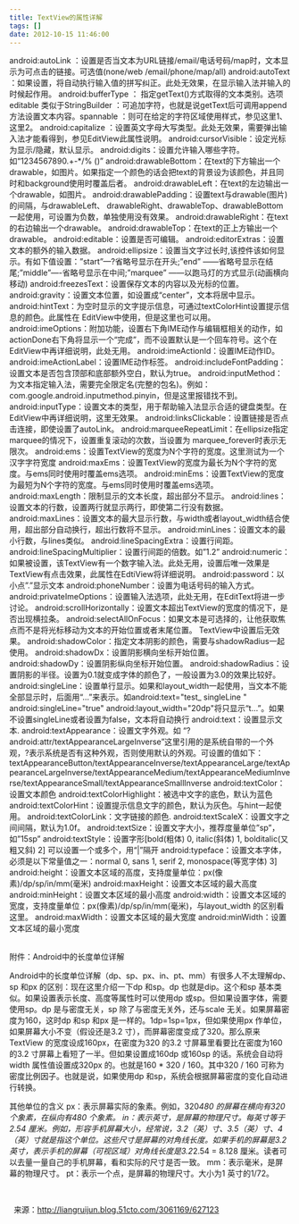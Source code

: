 ```yaml
---
title: TextView的属性详解
tags: []
date: 2012-10-15 11:46:00
---
```


<div align="left">android:autoLink ：设置是否当文本为URL链接/email/电话号码/map时，文本显示为可点击的链接。可选值(none/web /email/phone/map/all)
android:autoText ：如果设置，将自动执行输入值的拼写纠正。此处无效果，在显示输入法并输入的时候起作用。
android:bufferType ： 指定getText()方式取得的文本类别。选项editable 类似于StringBuilder ：可追加字符，也就是说getText后可调用append方法设置文本内容。spannable ：则可在给定的字符区域使用样式，参见这里1、这里2。
android:capitalize ：设置英文字母大写类型。此处无效果，需要弹出输入法才能看得到，参见EditView此属性说明。
android:cursorVisible：设定光标为显示/隐藏，默认显示。
android:digits：设置允许输入哪些字符。如&ldquo;1234567890.+-*/% ()&rdquo;
android:drawableBottom：在text的下方输出一个drawable，如图片。如果指定一个颜色的话会把text的背景设为该颜色，并且同时和background使用时覆盖后者。
android:drawableLeft：在text的左边输出一个drawable，如图片。
android:drawablePadding：设置text与drawable(图片)的间隔，与drawableLeft、 drawableRight、drawableTop、drawableBottom一起使用，可设置为负数，单独使用没有效果。
android:drawableRight：在text的右边输出一个drawable。
android:drawableTop：在text的正上方输出一个drawable。
android:editable：设置是否可编辑。
android:editorExtras：设置文本的额外的输入数据。
android:ellipsize：设置当文字过长时,该控件该如何显示。有如下值设置：&rdquo;start&rdquo;&mdash;?省略号显示在开头;&rdquo;end&rdquo; &mdash;&mdash;省略号显示在结尾;&rdquo;middle&rdquo;&mdash;-省略号显示在中间;&rdquo;marquee&rdquo; &mdash;&mdash;以跑马灯的方式显示(动画横向移动)
android:freezesText：设置保存文本的内容以及光标的位置。
android:gravity：设置文本位置，如设置成&ldquo;center&rdquo;，文本将居中显示。
android:hintText：为空时显示的文字提示信息，可通过textColorHint设置提示信息的颜色。此属性在 EditView中使用，但是这里也可以用。
android:imeOptions：附加功能，设置右下角IME动作与编辑框相关的动作，如actionDone右下角将显示一个&ldquo;完成&rdquo;，而不设置默认是一个回车符号。这个在EditView中再详细说明，此处无用。
android:imeActionId：设置IME动作ID。
android:imeActionLabel：设置IME动作标签。
android:includeFontPadding：设置文本是否包含顶部和底部额外空白，默认为true。
android:inputMethod：为文本指定输入法，需要完全限定名(完整的包名)。例如：com.google.android.inputmethod.pinyin，但是这里报错找不到。
android:inputType：设置文本的类型，用于帮助输入法显示合适的键盘类型。在EditView中再详细说明，这里无效果。
android:linksClickable：设置链接是否点击连接，即使设置了autoLink。
android:marqueeRepeatLimit：在ellipsize指定marquee的情况下，设置重复滚动的次数，当设置为 marquee_forever时表示无限次。
android:ems：设置TextView的宽度为N个字符的宽度。这里测试为一个汉字字符宽度
android:maxEms：设置TextView的宽度为最长为N个字符的宽度。与ems同时使用时覆盖ems选项。
android:minEms：设置TextView的宽度为最短为N个字符的宽度。与ems同时使用时覆盖ems选项。
android:maxLength：限制显示的文本长度，超出部分不显示。
android:lines：设置文本的行数，设置两行就显示两行，即使第二行没有数据。
android:maxLines：设置文本的最大显示行数，与width或者layout_width结合使用，超出部分自动换行，超出行数将不显示。
android:minLines：设置文本的最小行数，与lines类似。
android:lineSpacingExtra：设置行间距。
android:lineSpacingMultiplier：设置行间距的倍数。如&rdquo;1.2&rdquo;
android:numeric：如果被设置，该TextView有一个数字输入法。此处无用，设置后唯一效果是TextView有点击效果，此属性在EdtiView将详细说明。
android:password：以小点&rdquo;.&rdquo;显示文本
android:phoneNumber：设置为电话号码的输入方式。
android:privateImeOptions：设置输入法选项，此处无用，在EditText将进一步讨论。
android:scrollHorizontally：设置文本超出TextView的宽度的情况下，是否出现横拉条。
android:selectAllOnFocus：如果文本是可选择的，让他获取焦点而不是将光标移动为文本的开始位置或者末尾位置。 TextView中设置后无效果。
android:shadowColor：指定文本阴影的颜色，需要与shadowRadius一起使用。
android:shadowDx：设置阴影横向坐标开始位置。
android:shadowDy：设置阴影纵向坐标开始位置。
android:shadowRadius：设置阴影的半径。设置为0.1就变成字体的颜色了，一般设置为3.0的效果比较好。
android:singleLine：设置单行显示。如果和layout_width一起使用，当文本不能全部显示时，后面用&ldquo;&hellip;&rdquo;来表示。如android:text="test_ singleLine "
android:singleLine="true" android:layout_width="20dp"将只显示&ldquo;t&hellip;&rdquo;。如果不设置singleLine或者设置为false，文本将自动换行
android:text：设置显示文本.
android:textAppearance：设置文字外观。如 &ldquo;?android:attr/textAppearanceLargeInverse&rdquo;这里引用的是系统自带的一个外观，?表示系统是否有这种外观，否则使用默认的外观。可设置的值如下：textAppearanceButton/textAppearanceInverse/textAppearanceLarge/textAppearanceLargeInverse/textAppearanceMedium/textAppearanceMediumInverse/textAppearanceSmall/textAppearanceSmallInverse
android:textColor：设置文本颜色
android:textColorHighlight：被选中文字的底色，默认为蓝色
android:textColorHint：设置提示信息文字的颜色，默认为灰色。与hint一起使用。
android:textColorLink：文字链接的颜色.
android:textScaleX：设置文字之间间隔，默认为1.0f。
android:textSize：设置文字大小，推荐度量单位&rdquo;sp&rdquo;，如&rdquo;15sp&rdquo;
android:textStyle：设置字形[bold(粗体) 0, italic(斜体) 1, bolditalic(又粗又斜) 2] 可以设置一个或多个，用&ldquo;|&rdquo;隔开
android:typeface：设置文本字体，必须是以下常量值之一：normal 0, sans 1, serif 2, monospace(等宽字体) 3]
android:height：设置文本区域的高度，支持度量单位：px(像素)/dp/sp/in/mm(毫米)
android:maxHeight：设置文本区域的最大高度
android:minHeight：设置文本区域的最小高度
android:width：设置文本区域的宽度，支持度量单位：px(像素)/dp/sp/in/mm(毫米)，与layout_width 的区别看这里。
android:maxWidth：设置文本区域的最大宽度
android:minWidth：设置文本区域的最小宽度</div>
<div>&nbsp;</div>

附件：Android中的长度单位详解

Android中的长度单位详解（dp、sp、px、in、pt、mm）有很多人不太理解dp、sp 和px 的区别：现在这里介绍一下dp 和sp。dp 也就是dip。这个和sp 基本类似。如果设置表示长度、高度等属性时可以使用dp 或sp。但如果设置字体，需要使用sp。dp 是与密度无关，sp 除了与密度无关外，还与scale 无关。如果屏幕密度为160，这时dp 和sp 和px 是一样的。1dp=1sp=1px，但如果使用px 作单位，如果屏幕大小不变（假设还是3.2 寸），而屏幕密度变成了320。那么原来TextView 的宽度设成160px，在密度为320 的3.2 寸屏幕里看要比在密度为160 的3.2 寸屏幕上看短了一半。但如果设置成160dp 或160sp 的话。系统会自动将width 属性值设置成320px 的。也就是160 * 320 / 160。其中320 / 160 可称为密度比例因子。也就是说，如果使用dp 和sp，系统会根据屏幕密度的变化自动进行转换。

其他单位的含义
px：表示屏幕实际的象素。例如，320*480 的屏幕在横向有320个象素，在纵向有480 个象素。
in：表示英寸，是屏幕的物理尺寸。每英寸等于2.54 厘米。例如，形容手机屏幕大小，经常说，3.2（英）寸、3.5（英）寸、4（英）寸就是指这个单位。这些尺寸是屏幕的对角线长度。如果手机的屏幕是3.2 英寸，表示手机的屏幕（可视区域）对角线长度是3.2*2.54 = 8.128 厘米。读者可以去量一量自己的手机屏幕，看和实际的尺寸是否一致。
mm：表示毫米，是屏幕的物理尺寸。
pt：表示一个点，是屏幕的物理尺寸。大小为1 英寸的1/72。

&nbsp;

&nbsp;
来源：http://liangruijun.blog.51cto.com/3061169/627123